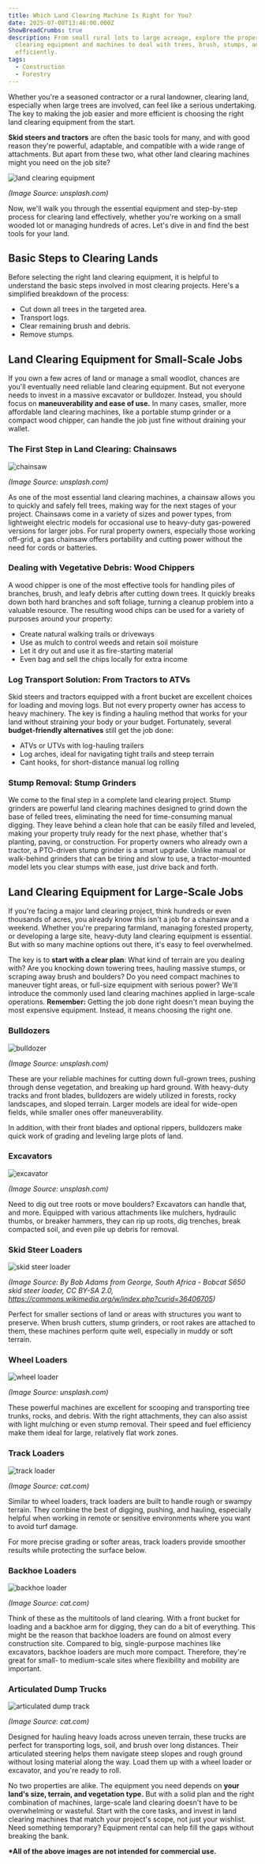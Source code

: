 ```yaml
---
title: Which Land Clearing Machine Is Right for You?
date: 2025-07-08T13:46:00.000Z
ShowBreadCrumbs: true
description: From small rural lots to large acreage, explore the proper land
  clearing equipment and machines to deal with trees, brush, stumps, and debris
  efficiently.
tags:
  - Construction
  - Forestry
---
```

Whether you're a seasoned contractor or a rural landowner, clearing land, especially when large trees are involved, can feel like a serious undertaking. The key to making the job easier and more efficient is choosing the right land clearing equipment from the start.

**Skid steers and tractors** are often the basic tools for many, and with good reason they're powerful, adaptable, and compatible with a wide range of attachments. But apart from these two, what other land clearing machines might you need on the job site?

![land clearing equipment](/uploads/land-clearing-equipment-blog-1.jpg "Land Clearing Equipment")

*(Image Source: unsplash.com)*

Now, we'll walk you through the essential equipment and step-by-step process for clearing land effectively, whether you're working on a small wooded lot or managing hundreds of acres. Let's dive in and find the best tools for your land.

## Basic Steps to Clearing Lands

Before selecting the right land clearing equipment, it is helpful to understand the basic steps involved in most clearing projects. Here's a simplified breakdown of the process:

* Cut down all trees in the targeted area.
* Transport logs.
* Clear remaining brush and debris.
* Remove stumps.

## Land Clearing Equipment for Small-Scale Jobs

If you own a few acres of land or manage a small woodlot, chances are you'll eventually need reliable land clearing equipment. But not everyone needs to invest in a massive excavator or bulldozer. Instead, you should focus on **maneuverability and ease of use.** In many cases, smaller, more affordable land clearing machines, like a portable stump grinder or a compact wood chipper, can handle the job just fine without draining your wallet. 

### The First Step in Land Clearing: Chainsaws

![chainsaw](/uploads/land-clearing-equipment-blog-2.jpg "Chainsaw")

*(Image Source: unsplash.com)*

As one of the most essential land clearing machines, a chainsaw allows you to quickly and safely fell trees, making way for the next stages of your project. Chainsaws come in a variety of sizes and power types, from lightweight electric models for occasional use to heavy-duty gas-powered versions for larger jobs. For rural property owners, especially those working off-grid, a gas chainsaw offers portability and cutting power without the need for cords or batteries.

### Dealing with Vegetative Debris: Wood Chippers

A wood chipper is one of the most effective tools for handling piles of branches, brush, and leafy debris after cutting down trees. It quickly breaks down both hard branches and soft foliage, turning a cleanup problem into a valuable resource. The resulting wood chips can be used for a variety of purposes around your property:

* Create natural walking trails or driveways
* Use as mulch to control weeds and retain soil moisture
* Let it dry out and use it as fire-starting material
* Even bag and sell the chips locally for extra income

### Log Transport Solution: From Tractors to ATVs

Skid steers and tractors equipped with a front bucket are excellent choices for loading and moving logs. But not every property owner has access to heavy machinery. The key is finding a hauling method that works for your land without straining your body or your budget. Fortunately, several **budget-friendly alternatives** still get the job done:

* ATVs or UTVs with log-hauling trailers
* Log arches, ideal for navigating tight trails and steep terrain
* Cant hooks, for short-distance manual log rolling

### Stump Removal: Stump Grinders

We come to the final step in a complete land clearing project. Stump grinders are powerful land clearing machines designed to grind down the base of felled trees, eliminating the need for time-consuming manual digging. They leave behind a clean hole that can be easily filled and leveled, making your property truly ready for the next phase, whether that's planting, paving, or construction. For property owners who already own a tractor, a PTO-driven stump grinder is a smart upgrade. Unlike manual or walk-behind grinders that can be tiring and slow to use, a tractor-mounted model lets you clear stumps with ease, just drive back and forth.

## Land Clearing Equipment for Large-Scale Jobs

If you're facing a major land clearing project, think hundreds or even thousands of acres, you already know this isn't a job for a chainsaw and a weekend. Whether you're preparing farmland, managing forested property, or developing a large site, heavy-duty land clearing equipment is essential. But with so many machine options out there, it's easy to feel overwhelmed. 

The key is to **start with a clear plan**: What kind of terrain are you dealing with? Are you knocking down towering trees, hauling massive stumps, or scraping away brush and boulders? Do you need compact machines to maneuver tight areas, or full-size equipment with serious power? We'll introduce the commonly used land clearing machines applied in large-scale operations. **Remember:** Getting the job done right doesn't mean buying the most expensive equipment. Instead, it means choosing the right one.

### Bulldozers

![bulldozer](/uploads/land-clearing-equipment-blog-3.jpg "Bulldozer")

*(Image Source: unsplash.com)*

These are your reliable machines for cutting down full-grown trees, pushing through dense vegetation, and breaking up hard ground. With heavy-duty tracks and front blades, bulldozers are widely utilized in forests, rocky landscapes, and sloped terrain. Larger models are ideal for wide-open fields, while smaller ones offer maneuverability.

In addition, with their front blades and optional rippers, bulldozers make quick work of grading and leveling large plots of land.

### Excavators

![excavator](/uploads/land-clearing-equipment-blog-4.jpg "Excavator")

*(Image Source: unsplash.com)*

Need to dig out tree roots or move boulders? Excavators can handle that, and more. Equipped with various attachments like mulchers, hydraulic thumbs, or breaker hammers, they can rip up roots, dig trenches, break compacted soil, and even pile up debris for removal.

### Skid Steer Loaders

![skid steer loader](/uploads/land-clearing-equipment-blog-5.jpg "Skid Steer Loader")

*(Image Source: By Bob Adams from George, South Africa - Bobcat S650 skid steer loader, CC BY-SA 2.0, https://commons.wikimedia.org/w/index.php?curid=36406705)*

Perfect for smaller sections of land or areas with structures you want to preserve. When brush cutters, stump grinders, or root rakes are attached to them, these machines perform quite well, especially in muddy or soft terrain.

### Wheel Loaders

![wheel loader](/uploads/land-clearing-equipment-blog-6.jpg "Wheel Loader")

*(Image Source: unsplash.com)*

These powerful machines are excellent for scooping and transporting tree trunks, rocks, and debris. With the right attachments, they can also assist with light mulching or even stump removal. Their speed and fuel efficiency make them ideal for large, relatively flat work zones.

### Track Loaders

![track loader](/uploads/land-clearing-equipment-blog-7.jpg "track loader")

*(Image Source: cat.com)*

Similar to wheel loaders, track loaders are built to handle rough or swampy terrain. They combine the best of digging, pushing, and hauling, especially helpful when working in remote or sensitive environments where you want to avoid turf damage.

For more precise grading or softer areas, track loaders provide smoother results while protecting the surface below.

### Backhoe Loaders

![backhoe loader](/uploads/land-clearing-equipment-blog-8.jpg "Backhoe Loader")

*(Image Source: cat.com)*

Think of these as the multitools of land clearing. With a front bucket for loading and a backhoe arm for digging, they can do a bit of everything. This might be the reason that backhoe loaders are found on almost every construction site. Compared to big, single-purpose machines like excavators, backhoe loaders are much more compact. Therefore, they're great for small- to medium-scale sites where flexibility and mobility are important.

### Articulated Dump Trucks

![articulated dump track](/uploads/land-clearing-equipment-blog-9.jpg "Articulated Dump Track")

*(Image Source: cat.com)*

Designed for hauling heavy loads across uneven terrain, these trucks are perfect for transporting logs, soil, and brush over long distances. Their articulated steering helps them navigate steep slopes and rough ground without losing material along the way. Load them up with a wheel loader or excavator, and you're ready to roll.

No two properties are alike. The equipment you need depends on **your land's size, terrain, and vegetation type.** But with a solid plan and the right combination of machines, large-scale land clearing doesn't have to be overwhelming or wasteful. Start with the core tasks, and invest in land clearing machines that match your project's scope, not just your wishlist. Need something temporary? Equipment rental can help fill the gaps without breaking the bank.

**\*All of the above images are not intended for commercial use.**
